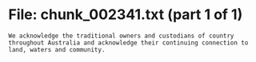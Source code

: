﻿# File: chunk_002341.txt (part 1 of 1)
```
We acknowledge the traditional owners and custodians of country throughout Australia and acknowledge their continuing connection to land, waters and community.
```

